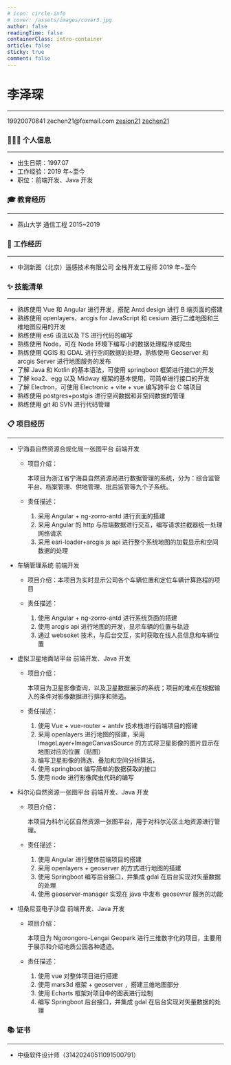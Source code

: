 ```yaml
---
# icon: circle-info
# cover: /assets/images/cover3.jpg
author: false
readingTime: false
containerClass: intro-container
article: false
sticky: true
comment: false
---
```


<div ></div>

# 李泽琛

---

<div class="contact" >
         <span> 
           <span class="iconfont-intro icon-phone" style="color:#1296db"></span>
             19920070841
         </span>
         <span>
          <span class="iconfont-intro icon-email" style="color:#ea9518" ></span>
             zechen21@foxmail.com
         </span>
         <span>
          <span class="iconfont-intro icon-github"></span>
           <a href="https://github.com/zesion21">zesion21</a>
         </span>
         <span>
             <span class="iconfont-intro icon-gitee" style="color:red" ></span>
             <a href="https://gitee.com/zechen21" target="_blank" >zechen21</a>
         </span>
 </div>

### 👨🏻‍💻 个人信息

---

- 出生日期：1997.07
- 工作经验：2019 年~至今
- 职位：前端开发、Java 开发

### 🎓 教育经历

---

- 燕山大学 通信工程 2015~2019

### 💼 工作经历

---

- 中测新图（北京）遥感技术有限公司 全栈开发工程师 2019 年~至今

### ✨ 技能清单

---

- 熟练使用 Vue 和 Angular 进行开发，搭配 Antd design 进行 B 端页面的搭建
- 熟练使用 openlayers、arcgis for JavaScript 和 cesium 进行二维地图和三维地图应用的开发
- 熟练使用 es6 语法以及 TS 进行代码的编写
- 熟练使用 Node，可在 Node 环境下编写小的数据处理程序或爬虫
- 熟练使用 QGIS 和 GDAL 进行空间数据的处理，熟练使用 Geoserver 和 arcgis Server 进行地图服务的发布
- 了解 Java 和 Kotlin 的基本语法，可使用 springboot 框架进行接口的开发
- 了解 koa2、egg 以及 Midway 框架的基本使用，可简单进行接口的开发
- 了解 Electron，可使用 Electronic + vite + vue 编写跨平台 C 端项目
- 熟练使用 postgres+postgis 进行空间数据和非空间数据的管理
- 熟练使用 git 和 SVN 进行代码管理

### 📋 项目经历

---

- 宁海县自然资源合规化局一张图平台 前端开发

  <!-- - 演示地址：[http://218.241.213.230:8080/nh/](http://218.241.213.230:8080/nh/) -->

  - 项目介绍：

    本项目为浙江省宁海县自然资源局进行数据管理的系统，分为：综合监管平台、档案管理、供地管理、批后监管等九个子系统。

  - 责任描述：

    1. 采用 Angular + ng-zorro-antd 进行页面的搭建
    2. 采用 Angular 的 http 与后端数据进行交互，编写请求拦截器统一处理网络请求
    3. 采用 esri-loader+arcgis js api 进行整个系统地图的加载显示和空间数据的处理

- 车辆管理系统 前端开发

  <!-- - 演示地址：[http://218.241.213.230:8080/vms/login](http://218.241.213.230:8080/vms/login) -->

  - 项目介绍：本项目为实时显示公司各个车辆位置和定位车辆计算路程的项目

  - 责任描述：
    1. 使用 Angular + ng-zorro-antd 进行系统页面的搭建
    2. 使用 arcgis api 进行地图的开发，显示车辆的位置与轨迹
    3. 通过 websoket 技术，与后台交互，实时获取在线人员信息和车辆位置

- 虚拟卫星地面站平台 前端开发、Java 开发

  <!-- - 演示地址：[http://218.241.213.230:8080/vsgs-search](http://218.241.213.230:8080/vsgs-search) -->

  - 项目介绍：

    本项目为卫星影像查询，以及卫星数据展示的系统；项目的难点在根据输入的条件对影像数据进行排序和筛选。

  - 责任描述：

    1. 使用 Vue + vue-router + antdv 技术栈进行前端项目的搭建
    2. 采用 openlayers 进行地图的搭建，采用 ImageLayer+ImageCanvasSource 的方式将卫星影像的图片显示在地图对应的位置（贴图）
    3. 编写卫星影像的筛选、叠加和空间分析算法，
    4. 使用 springboot 编写简单的数据获取的接口
    5. 使用 node 进行影像爬虫代码的编写

- 科尔沁自然资源一张图平台 前端开发、Java 开发

  <!-- - 演示地址：[http://218.241.213.230:8080/lspbip-keq](http://218.241.213.230:8080/lspbip-keq) -->

  - 项目介绍：

    本项目为科尔沁区自然资源一张图平台，用于对科尔沁区土地资源进行管理。

  - 责任描述：

    1.  使用 Angular 进行整体前端项目的搭建
    2.  采用 openlayers + geoserver 的方式进行地图的搭建
    3.  使用 Springboot 编写后台接口，并集成 gdal 在后台实现对矢量数据的处理
    4.  使用 geoserver-manager 实现在 java 中发布 geosevrer 服务的功能

<!-- - 航图大师可视化决策平台 前端开发、Java 开发 (2023.08~2024.02)

  - 项目介绍：



  - 责任描述：

    1. 试试 -->

- 坦桑尼亚电子沙盘 前端开发、Java 开发

  <!-- - 演示地址：[http://218.241.213.230:8080/sandMap](http://218.241.213.230:8080/sandMap) -->

  - 项目介绍：

    本项目为 Ngorongoro-Lengai Geopark 进行三维数字化的项目，主要用于展示和介绍地质公园各种遗迹。

  - 责任描述：

    1.  使用 vue 对整体项目进行搭建
    2.  使用 mars3d 框架 + geoserver ，搭建三维地图部分
    3.  使用 Echarts 框架对项目中的图表进行绘制
    4.  编写 Springboot 后台接口，并集成 gdal 在后台实现对矢量数据的处理

<!--  - 雅下实景三维数据服务平台 前端开发、Java 开发 (2024.07~2024.12)

  - 项目介绍：

  - 责任描述： -->

### 📚 证书

---

- 中级软件设计师（31420240511091500791）
